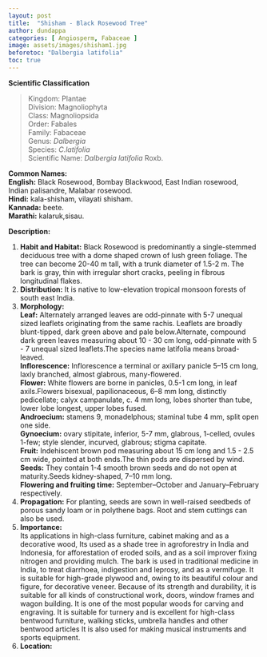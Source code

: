 ```yaml
---
layout: post
title:  "Shisham - Black Rosewood Tree"
author: dundappa
categories: [ Angiosperm, Fabaceae ]
image: assets/images/shisham1.jpg
beforetoc: "Dalbergia latifolia"
toc: true
---
```


**Scientific Classification**  
>Kingdom:			Plantae  
>Division:			Magnoliophyta  
>Class:				Magnoliopsida  
>Order:				Fabales  
>Family:			Fabaceae  
>Genus:				*Dalbergia*  
>Species:			*C.latifolia*  
>Scientific Name:	*Dalbergia latifolia* Roxb.  

**Common Names:**  
**English:**	Black Rosewood, Bombay Blackwood, East Indian rosewood, Indian palisandre, Malabar rosewood.  
**Hindi:**		kala-shisham, vilayati shisham.  
**Kannada:**		beete.  
**Marathi:**		kalaruk,sisau.  

**Description:**   
1. **Habit and Habitat:** Black Rosewood is predominantly a single-stemmed deciduous tree with a dome shaped crown of lush green foliage. The tree can become 20-40 m tall, with a trunk diameter of 1.5-2 m. The bark is gray, thin with irregular short cracks, peeling in fibrous longitudinal flakes.  
2. **Distribution:** It is native to low-elevation tropical monsoon forests of south east India.  
3. **Morphology:**  
**Leaf:** Alternately arranged leaves are odd-pinnate with 5-7 unequal sized leaflets originating from the same rachis. Leaflets are broadly blunt-tipped, dark green above and pale below.Alternate, compound dark green leaves measuring about 10 - 30 cm long, odd-pinnate with 5 - 7 unequal sized leaflets.The species name latifolia means broad-leaved.  
**Inflorescence:** Inflorescence a terminal or axillary panicle 5–15 cm long, laxly branched, almost glabrous, many-flowered.  
**Flower:** White flowers are borne in panicles, 0.5-1 cm long, in leaf axils.Flowers bisexual, papilionaceous, 6–8 mm long, distinctly pedicellate; calyx campanulate, c. 4 mm long, lobes shorter than tube, lower lobe longest, upper lobes fused.  
**Androecium:** stamens 9, monadelphous; staminal tube 4 mm, split open one side.  
**Gynoecium:** ovary stipitate, inferior, 5-7 mm, glabrous, 1-celled, ovules 1-few; style slender, incurved, glabrous; stigma capitate.  
**Fruit:** Indehiscent brown pod measuring about 15 cm long and 1.5 - 2.5 cm wide, pointed at both ends.The thin pods are dispersed by wind.  
**Seeds:** They contain 1-4 smooth brown seeds and do not open at maturity.Seeds kidney-shaped, 7–10 mm long.  
**Flowering and fruiting time:** September–October and January–February respectively.  
4. **Propagation:** For planting, seeds are sown in well-raised seedbeds of porous sandy loam or in polythene bags. Root and stem cuttings can also be used.  
5. **Importance:**  
Its applications in high-class furniture, cabinet making and as a decorative wood, Its used as a shade tree in agroforestry in India and Indonesia, for afforestation of eroded soils, and as a soil improver fixing nitrogen and providing mulch. The bark is used in traditional medicine in India, to treat diarrhoea, indigestion and leprosy, and as a vermifuge. It is suitable for high-grade plywood and, owing to its beautiful colour and figure, for decorative veneer. Because of its strength and durability, it is suitable for all kinds of constructional work, doors, window frames and wagon building. It is one of the most popular woods for carving and engraving. It is suitable for turnery and is excellent for high-class bentwood furniture, walking sticks, umbrella handles and other bentwood articles It is also used for making musical instruments and sports equipment.  
6. **Location:**   
